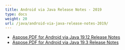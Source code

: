 ```yaml
---
title: Android via Java Release Notes - 2019
type: docs
weight: 20
url: /java/android-via-java-release-notes-2019/
---
```


- [Aspose.PDF for Android via Java 19.12 Release Notes](/pdf/java/aspose-pdf-for-android-via-java-19-12-release-notes/)
- [Aspose.PDF for Android via Java 19.3 Release Notes](/pdf/java/aspose-pdf-for-android-via-java-19-3-release-notes/)
